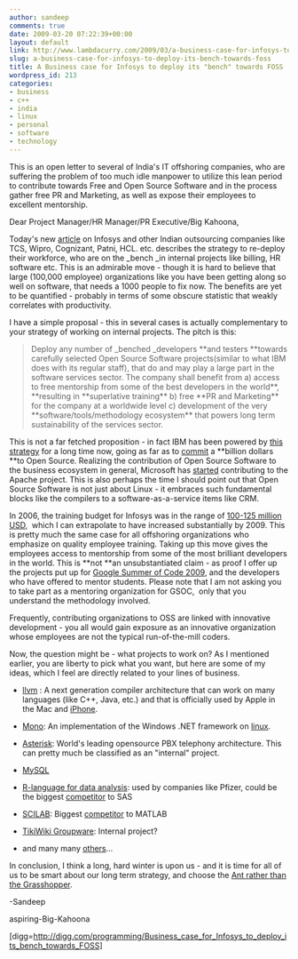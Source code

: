 ```yaml
---
author: sandeep
comments: true
date: 2009-03-20 07:22:39+00:00
layout: default
link: http://www.lambdacurry.com/2009/03/a-business-case-for-infosys-to-deploy-its-bench-towards-foss/
slug: a-business-case-for-infosys-to-deploy-its-bench-towards-foss
title: A Business case for Infosys to deploy its "bench" towards FOSS
wordpress_id: 213
categories:
- business
- c++
- india
- linux
- personal
- software
- technology
---
```


This is an open letter to several of India's IT offshoring companies, who are suffering the problem of too much idle manpower to utilize this lean period to contribute towards Free and Open Source Software and in the process gather free PR and Marketing, as well as expose their employees to excellent mentorship.

Dear Project Manager/HR Manager/PR Executive/Big Kahoona,

Today's new [article](http://www.livemint.com/2009/03/19214953/Infosys-shifting-10-of-its-em.html?h=B) on Infosys and other Indian outsourcing companies like TCS, Wipro, Cognizant, Patni, HCL. etc. describes the strategy to re-deploy their workforce, who are on the _bench _in internal projects like billing, HR software etc. This is an admirable move - though it is hard to believe that large (100,000 employee) organizations like you have been getting along so well on software, that needs a 1000 people to fix now. The benefits are yet to be quantified - probably in terms of some obscure statistic that weakly correlates with productivity.

I have a simple proposal - this in several cases is actually complementary to your strategy of working on internal projects. The pitch is this:


<blockquote>Deploy any number of _benched _developers **and testers **towards carefully selected Open Source Software projects(similar to what IBM does with its regular staff), that do and may play a large part in the software services sector. The company shall benefit from a) access to free mentorship from some of the best developers in the world**, **resulting in **superlative training** b) free **PR and Marketing** for the company at a worldwide level c) development of the very **software/tools/methodology ecosystem** that powers long term sustainability of the services sector.</blockquote>


This is not a far fetched proposition - in fact IBM has been powered by [this strategy](http://blogs.zdnet.com/open-source/?p=3687) for a long time now, going as far as to [commit](http://www.internetnews.com/dev-news/article.php/576091) a **billion dollars **to Open Source. Realizing the contribution of Open Source Software to the business ecosystem in general, Microsoft has [started](http://developers.slashdot.org/article.pl?sid=09%2F01%2F21%2F230210) contributing to the Apache project. This is also perhaps the time I should point out that Open Source Software is not just about Linux - it embraces such fundamental blocks like the compilers to a software-as-a-service items like CRM.

In 2006, the training budget for Infosys was in the range of [100-125 million USD](http://globaltechforum.eiu.com/index.asp?layout=rich_story&channelid=2&categoryid=12&doc_id=9487),  which I can extrapolate to have increased substantially by 2009. This is pretty much the same case for all offshoring organizations who emphasize on quality employee training. Taking up this move gives the employees access to mentorship from some of the most brilliant developers in the world. This is **not **an unsubstantiated claim - as proof I offer up the projects put up for [Google Summer of Code 2009](http://socghop.appspot.com/program/home/google/gsoc2009), and the developers who have offered to mentor students. Please note that I am not asking you to take part as a mentoring organization for GSOC,  only that you understand the methodology involved.

Frequently, contributing organizations to OSS are linked with innovative development - you all would gain exposure as an innovative organization whose employees are not the typical run-of-the-mill coders.

Now, the question might be - what projects to work on? As I mentioned earlier, you are liberty to pick what you want, but here are some of my ideas, which I feel are directly related to your lines of business.



	
  * [llvm](http://socghop.appspot.com/org/show/google/gsoc2009/llvm) : A next generation compiler architecture that can work on many languages (like C++, Java, etc.) and that is officially used by Apple in the Mac and [iPhone](http://www.appleinsider.com/articles/08/06/20/apples_other_open_secret_the_llvm_complier.html).

	
  * [Mono](http://socghop.appspot.com/org/show/google/gsoc2009/mono): An implementation of the Windows .NET framework on [linux](http://www.informationweek.com/news/software/open_source/showArticle.jhtml?articleID=210800005).

	
  * [Asterisk](http://socghop.appspot.com/org/show/google/gsoc2009/asterisk): World's leading opensource PBX telephony architecture. This can pretty much be classified as an "internal" project.

	
  * [MySQL](http://socghop.appspot.com/org/show/google/gsoc2009/ccharles)

	
  * [R-language for data analysis](http://socghop.appspot.com/org/show/google/gsoc2009/rf): used by companies like Pfizer, could be the biggest [competitor](http://www.nytimes.com/2009/01/07/technology/business-computing/07program.html) to SAS

	
  * [SCILAB](http://socghop.appspot.com/org/show/google/gsoc2009/scilab): Biggest [competitor](http://en.wikipedia.org/wiki/Scilab) to MATLAB

	
  * [TikiWiki Groupware](http://socghop.appspot.com/org/show/google/gsoc2009/tikiwiki): Internal project?

	
  * and many many [others](http://code.google.com/p/google-summer-of-code/wiki/AdviceforStudents)...


In conclusion, I think a long, hard winter is upon us - and it is time for all of us to be smart about our long term strategy, and choose the [Ant rather than the Grasshopper](http://en.wikipedia.org/wiki/The_Ant_and_the_Grasshopper).

-Sandeep

aspiring-Big-Kahoona

[digg=http://digg.com/programming/Business_case_for_Infosys_to_deploy_its_bench_towards_FOSS]
